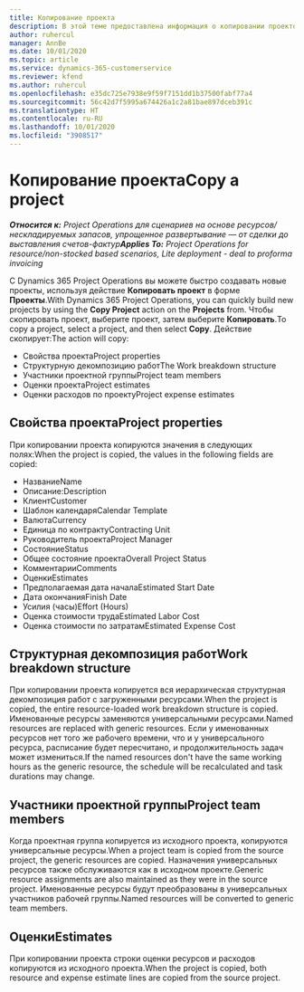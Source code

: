 ```yaml
---
title: Копирование проекта
description: В этой теме предоставлена информация о копировании проектов в Dynamics 365 Project Operations.
author: ruhercul
manager: AnnBe
ms.date: 10/01/2020
ms.topic: article
ms.service: dynamics-365-customerservice
ms.reviewer: kfend
ms.author: ruhercul
ms.openlocfilehash: e35dc725e7938e9f59f7151dd1b37500fabf77a4
ms.sourcegitcommit: 56c42d7f5995a674426a1c2a81bae897dceb391c
ms.translationtype: HT
ms.contentlocale: ru-RU
ms.lasthandoff: 10/01/2020
ms.locfileid: "3908517"
---
```

# <a name="copy-a-project"></a><span data-ttu-id="233d4-103">Копирование проекта</span><span class="sxs-lookup"><span data-stu-id="233d4-103">Copy a project</span></span>

<span data-ttu-id="233d4-104">_**Относится к:** Project Operations для сценариев на основе ресурсов/нескладируемых запасов, упрощенное развертывание — от сделки до выставления счетов-фактур_</span><span class="sxs-lookup"><span data-stu-id="233d4-104">_**Applies To:** Project Operations for resource/non-stocked based scenarios, Lite deployment - deal to proforma invoicing_</span></span>

<span data-ttu-id="233d4-105">С Dynamics 365 Project Operations вы можете быстро создавать новые проекты, используя действие **Копировать проект** в форме **Проекты**.</span><span class="sxs-lookup"><span data-stu-id="233d4-105">With Dynamics 365 Project Operations, you can quickly build new projects by using the **Copy Project** action on the **Projects** from.</span></span> <span data-ttu-id="233d4-106">Чтобы скопировать проект, выберите проект, затем выберите **Копировать**.</span><span class="sxs-lookup"><span data-stu-id="233d4-106">To copy a project, select a project, and then select **Copy**.</span></span> <span data-ttu-id="233d4-107">Действие скопирует:</span><span class="sxs-lookup"><span data-stu-id="233d4-107">The action will copy:</span></span>

- <span data-ttu-id="233d4-108">Свойства проекта</span><span class="sxs-lookup"><span data-stu-id="233d4-108">Project properties</span></span>
- <span data-ttu-id="233d4-109">Структурную декомпозицию работ</span><span class="sxs-lookup"><span data-stu-id="233d4-109">The Work breakdown structure</span></span>
- <span data-ttu-id="233d4-110">Участники проектной группы</span><span class="sxs-lookup"><span data-stu-id="233d4-110">Project team members</span></span>
- <span data-ttu-id="233d4-111">Оценки проекта</span><span class="sxs-lookup"><span data-stu-id="233d4-111">Project estimates</span></span>
- <span data-ttu-id="233d4-112">Оценки расходов по проекту</span><span class="sxs-lookup"><span data-stu-id="233d4-112">Project expense estimates</span></span>

## <a name="project-properties"></a><span data-ttu-id="233d4-113">Свойства проекта</span><span class="sxs-lookup"><span data-stu-id="233d4-113">Project properties</span></span>

<span data-ttu-id="233d4-114">При копировании проекта копируются значения в следующих полях:</span><span class="sxs-lookup"><span data-stu-id="233d4-114">When the project is copied, the values in the following fields are copied:</span></span>

- <span data-ttu-id="233d4-115">Название</span><span class="sxs-lookup"><span data-stu-id="233d4-115">Name</span></span>
- <span data-ttu-id="233d4-116">Описание:</span><span class="sxs-lookup"><span data-stu-id="233d4-116">Description</span></span>
- <span data-ttu-id="233d4-117">Клиент</span><span class="sxs-lookup"><span data-stu-id="233d4-117">Customer</span></span>
- <span data-ttu-id="233d4-118">Шаблон календаря</span><span class="sxs-lookup"><span data-stu-id="233d4-118">Calendar Template</span></span>
- <span data-ttu-id="233d4-119">Валюта</span><span class="sxs-lookup"><span data-stu-id="233d4-119">Currency</span></span>
- <span data-ttu-id="233d4-120">Единица по контракту</span><span class="sxs-lookup"><span data-stu-id="233d4-120">Contracting Unit</span></span>
- <span data-ttu-id="233d4-121">Руководитель проекта</span><span class="sxs-lookup"><span data-stu-id="233d4-121">Project Manager</span></span>
- <span data-ttu-id="233d4-122">Состояние</span><span class="sxs-lookup"><span data-stu-id="233d4-122">Status</span></span>
- <span data-ttu-id="233d4-123">Общее состояние проекта</span><span class="sxs-lookup"><span data-stu-id="233d4-123">Overall Project Status</span></span>
- <span data-ttu-id="233d4-124">Комментарии</span><span class="sxs-lookup"><span data-stu-id="233d4-124">Comments</span></span>
- <span data-ttu-id="233d4-125">Оценки</span><span class="sxs-lookup"><span data-stu-id="233d4-125">Estimates</span></span>
- <span data-ttu-id="233d4-126">Предполагаемая дата начала</span><span class="sxs-lookup"><span data-stu-id="233d4-126">Estimated Start Date</span></span>
- <span data-ttu-id="233d4-127">Дата окончания</span><span class="sxs-lookup"><span data-stu-id="233d4-127">Finish Date</span></span>
- <span data-ttu-id="233d4-128">Усилия (часы)</span><span class="sxs-lookup"><span data-stu-id="233d4-128">Effort (Hours)</span></span>
- <span data-ttu-id="233d4-129">Оценка стоимости труда</span><span class="sxs-lookup"><span data-stu-id="233d4-129">Estimated Labor Cost</span></span>
- <span data-ttu-id="233d4-130">Оценка стоимости по затратам</span><span class="sxs-lookup"><span data-stu-id="233d4-130">Estimated Expense Cost</span></span>

## <a name="work-breakdown-structure"></a><span data-ttu-id="233d4-131">Структурная декомпозиция работ</span><span class="sxs-lookup"><span data-stu-id="233d4-131">Work breakdown structure</span></span>

<span data-ttu-id="233d4-132">При копировании проекта копируется вся иерархическая структурная декомпозиция работ с загруженными ресурсами.</span><span class="sxs-lookup"><span data-stu-id="233d4-132">When the project is copied, the entire resource-loaded work breakdown structure is copied.</span></span> <span data-ttu-id="233d4-133">Именованные ресурсы заменяются универсальными ресурсами.</span><span class="sxs-lookup"><span data-stu-id="233d4-133">Named resources are replaced with generic resources.</span></span> <span data-ttu-id="233d4-134">Если у именованных ресурсов нет того же рабочего времени, что и у универсального ресурса, расписание будет пересчитано, и продолжительность задач может измениться.</span><span class="sxs-lookup"><span data-stu-id="233d4-134">If the named resources don't have the same working hours as the generic resource, the schedule will be recalculated and task durations may change.</span></span>

## <a name="project-team-members"></a><span data-ttu-id="233d4-135">Участники проектной группы</span><span class="sxs-lookup"><span data-stu-id="233d4-135">Project team members</span></span>

<span data-ttu-id="233d4-136">Когда проектная группа копируется из исходного проекта, копируются универсальные ресурсы.</span><span class="sxs-lookup"><span data-stu-id="233d4-136">When a project team is copied from the source project, the generic resources are copied.</span></span> <span data-ttu-id="233d4-137">Назначения универсальных ресурсов также обслуживаются как в исходном проекте.</span><span class="sxs-lookup"><span data-stu-id="233d4-137">Generic resource assignments are also maintained as they were in the source project.</span></span> <span data-ttu-id="233d4-138">Именованные ресурсы будут преобразованы в универсальных участников рабочей группы.</span><span class="sxs-lookup"><span data-stu-id="233d4-138">Named resources will be converted to generic team members.</span></span>

## <a name="estimates"></a><span data-ttu-id="233d4-139">Оценки</span><span class="sxs-lookup"><span data-stu-id="233d4-139">Estimates</span></span>

<span data-ttu-id="233d4-140">При копировании проекта строки оценки ресурсов и расходов копируются из исходного проекта.</span><span class="sxs-lookup"><span data-stu-id="233d4-140">When the project is copied, both resource and expense estimate lines are copied from the source project.</span></span>